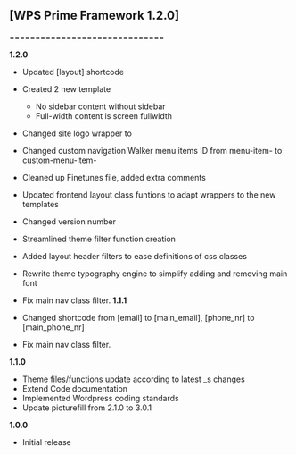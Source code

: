 ## [WPS Prime Framework 1.2.0]
==============================

**1.2.0**
- Updated [layout] shortcode
- Created 2 new template
  - No sidebar content without sidebar
  - Full-width content is screen fullwidth
- Changed site logo wrapper to <div>
- Changed custom navigation Walker menu items ID from menu-item- to custom-menu-item-
- Cleaned up Finetunes file, added extra comments
- Updated frontend layout class funtions to adapt wrappers to the new templates
- Changed version number
- Streamlined theme filter function creation
- Added layout header filters to ease definitions of css classes
- Rewrite theme typography engine to simplify adding and removing main font

- Fix main nav class filter.
**1.1.1**
- Changed shortcode from [email] to [main_email], [phone_nr] to [main_phone_nr]
- Fix main nav class filter.

**1.1.0**
- Theme files/functions update according to latest _s changes
- Extend Code documentation
- Implemented Wordpress coding standards
- Update picturefill from 2.1.0 to 3.0.1

**1.0.0**
- Initial release